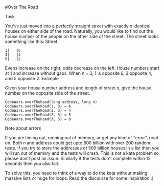 #Over The Road

Task

You've just moved into a perfectly straight street with exactly n identical houses 
on either side of the road. Naturally, you would like to find out the house number 
of the people on the other side of the street. The street looks something like this:
    Street

    1|   |6
    3|   |4
    5|   |2

 Evens increase on the right; odds decrease on the left. House numbers start at 1 and 
increase without gaps. When n = 3, 1 is opposite 6, 3 opposite 4, and 5 opposite 2.
Example

 Given your house number address and length of street n, give the house number on 
the opposite side of the street.

    CodeWars.overTheRoad(long address, long n)
    CodeWars.overTheRoad(1, 3) = 6
    CodeWars.overTheRoad(3, 3) = 4
    CodeWars.overTheRoad(2, 3) = 5
    CodeWars.overTheRoad(3, 5) = 8

Note about errors

 If you are timing out, running out of memory, or get any kind of "error", read on.
Both n and address could get upto 500 billion with over 200 random tests. If you 
try to store the addresses of 500 billion houses in a list then you will run out
of memory and the tests will crash. This is not a kata problem so please don't
post an issue. Similarly if the tests don't complete within 12 seconds then you
also fail.

 To solve this, you need to think of a way to do the kata without making massive 
lists or huge for loops. Read the discourse for some inspiration :)
